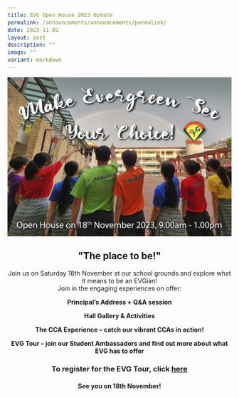 ```yaml
---
title: EVG Open House 2023 Update
permalink: /announcements/announcements/permalink/
date: 2023-11-02
layout: post
description: ""
image: ""
variant: markdown
---
```

![Open House 2023](/images/evg%202023%20road%20run%20full-school%20portrait%20v6%20copy%20(jpeg).jpg)

       

## **<center>"The place to be!"</center>**
	
<center>Join us on Saturday 18th November at our school grounds and explore what it means to be an EVGian!</center>

<center>Join in the engaging experiences on offer:</center>

 **<center>Principal’s Address + Q&amp;A session</center>**

 **<center>Hall Gallery &amp; Activities</center>**

 **<center>The CCA Experience – catch our vibrant CCAs in action!</center>**

 **<center>EVG Tour – join our Student Ambassadors and find out more about what EVG has to offer**</center>

### **<center>To register for the EVG Tour, click [here](https://go.gov.sg/tourevg)</center>**


#### **<center>See you on 18th November!</center>**